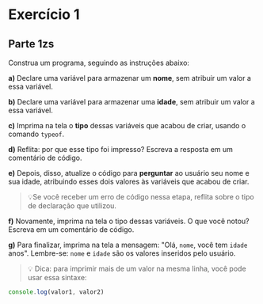 # Exercício 1

## Parte 1zs
Construa um programa, seguindo as instruções abaixo:

**a)** Declare uma variável para armazenar um **nome**, sem atribuir um valor a essa variável.

**b)** Declare uma variável para armazenar uma **idade**, sem atribuir um valor a essa variável.

**c)** Imprima na tela o **tipo** dessas variáveis que acabou de criar, usando o comando `typeof`.

**d)** Reflita: por que esse tipo foi impresso? Escreva a resposta em um comentário de código.

**e)** Depois, disso, atualize o código para **perguntar** ao usuário seu nome e sua idade, atribuindo esses dois valores às variáveis que acabou de criar.
    

>💡Se você receber um erro de código nessa etapa, reflita sobre o tipo de declaração que utilizou.
    

**f)** Novamente, imprima na tela o tipo dessas variáveis. O que você notou? Escreva em um comentário de código.

**g)** Para finalizar, imprima na tela a mensagem: "Olá, `nome`,  você tem `idade` anos". Lembre-se: `nome` e `idade` são os valores inseridos pelo usuário.

>💡  Dica: para imprimir mais de um valor na mesma linha, você pode usar essa sintaxe:
```jsx
console.log(valor1, valor2)
```

